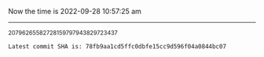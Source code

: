Now the time is 2022-09-28 10:57:25 am

---

<small>20796265582728159797943829723437</small>

```txt
Latest commit SHA is: 78fb9aa1cd5ffc0dbfe15cc9d596f04a0844bc07
```
